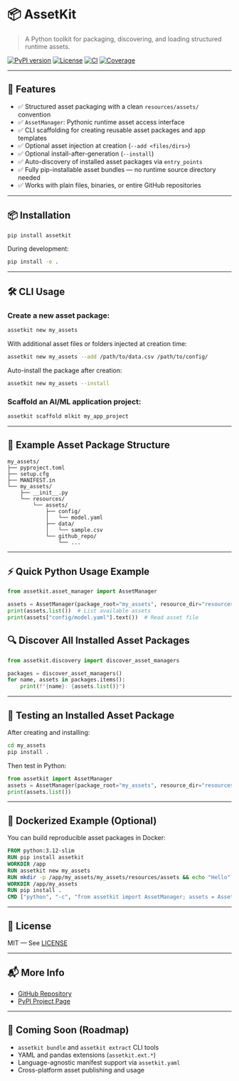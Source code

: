 # 📦 AssetKit

> A Python toolkit for packaging, discovering, and loading structured runtime assets.

[![PyPI version](https://img.shields.io/pypi/v/assetkit)](https://pypi.org/project/assetkit/)
[![License](https://img.shields.io/pypi/l/assetkit)](https://github.com/docdann/assetkit/blob/main/LICENSE)
[![CI](https://github.com/docdann/assetkit/actions/workflows/ci.yml/badge.svg)](https://github.com/docdann/assetkit/actions/workflows/ci.yml)
[![Coverage](https://codecov.io/gh/docdann/assetkit/branch/main/graph/badge.svg)](https://codecov.io/gh/docdann/assetkit)

---

## 🚀 Features

- ✅ Structured asset packaging with a clean `resources/assets/` convention  
- ✅ `AssetManager`: Pythonic runtime asset access interface  
- ✅ CLI scaffolding for creating reusable asset packages and app templates  
- ✅ Optional asset injection at creation (`--add <files/dirs>`)  
- ✅ Optional install-after-generation (`--install`)  
- ✅ Auto-discovery of installed asset packages via `entry_points`  
- ✅ Fully pip-installable asset bundles — no runtime source directory needed  
- ✅ Works with plain files, binaries, or entire GitHub repositories

---

## 📦 Installation

```bash
pip install assetkit
```

During development:
```bash
pip install -e .
```

---

## 🛠 CLI Usage

### Create a new asset package:

```bash
assetkit new my_assets
```

With additional asset files or folders injected at creation time:

```bash
assetkit new my_assets --add /path/to/data.csv /path/to/config/
```

Auto-install the package after creation:

```bash
assetkit new my_assets --install
```

### Scaffold an AI/ML application project:

```bash
assetkit scaffold mlkit my_app_project
```

---

## 📂 Example Asset Package Structure

```
my_assets/
├── pyproject.toml
├── setup.cfg
├── MANIFEST.in
└── my_assets/
    ├── __init__.py
    └── resources/
        └── assets/
            ├── config/
            │   └── model.yaml
            ├── data/
            │   └── sample.csv
            └── github_repo/
                └── ...
```

---

## ⚡ Quick Python Usage Example

```python
from assetkit.asset_manager import AssetManager

assets = AssetManager(package_root="my_assets", resource_dir="resources/assets")
print(assets.list())  # List available assets
print(assets["config/model.yaml"].text())  # Read asset file
```

## 🔍 Discover All Installed Asset Packages

```python
from assetkit.discovery import discover_asset_managers

packages = discover_asset_managers()
for name, assets in packages.items():
    print(f"{name}: {assets.list()}")
```

---

## 🧪 Testing an Installed Asset Package

After creating and installing:

```bash
cd my_assets
pip install .
```

Then test in Python:

```python
from assetkit import AssetManager
assets = AssetManager(package_root="my_assets", resource_dir="resources/assets")
print(assets.list())
```

---

## 🐳 Dockerized Example (Optional)

You can build reproducible asset packages in Docker:

```dockerfile
FROM python:3.12-slim
RUN pip install assetkit
WORKDIR /app
RUN assetkit new my_assets
RUN mkdir -p /app/my_assets/my_assets/resources/assets && echo "Hello" > /app/my_assets/my_assets/resources/assets/hello.txt
WORKDIR /app/my_assets
RUN pip install .
CMD ["python", "-c", "from assetkit import AssetManager; assets = AssetManager(package_root='my_assets', resource_dir='resources/assets'); print(assets.list())"]
```

---

## 📄 License

MIT — See [LICENSE](LICENSE)

---

## 📬 More Info

- [GitHub Repository](https://github.com/docdann/assetkit)
- [PyPI Project Page](https://pypi.org/project/assetkit/)

---

## 🏁 Coming Soon (Roadmap)

- `assetkit bundle` and `assetkit extract` CLI tools  
- YAML and pandas extensions (`assetkit.ext.*`)  
- Language-agnostic manifest support via `assetkit.yaml`  
- Cross-platform asset publishing and usage
